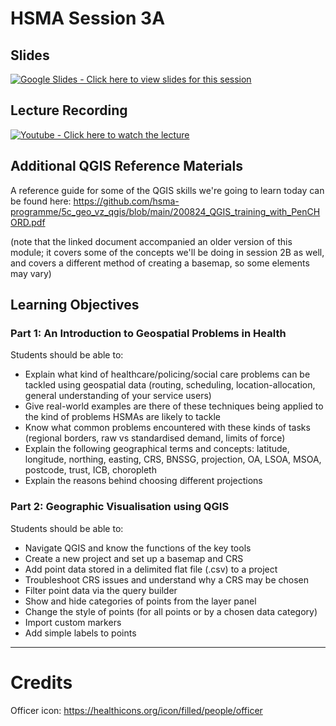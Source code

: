 # HSMA Session 3A

## Slides

<a href="https://docs.google.com/presentation/d/1wlSArF-bGbrpJKYnOZ5ta0JN4pCC8gq1blZftgetvkA/edit?usp=sharing"><img src="https://img.shields.io/static/v1?label=Google+Slides&message=Click+here+to+view+the+slides+for+this+session&color=%23FBBC04&style=for-the-badge&logo=googleslides&logoColor=%23FBBC04" alt="Google Slides - Click here to view slides for this session"></a>

## Lecture Recording

<a href="https://www.youtube.com/watch?v=t-5KKMr3El4"><img src="https://img.shields.io/static/v1?label=Youtube&message=Click+here+to+watch+the+lecture&color=%23282828&style=for-the-badge&logo=youtube&logoColor=%23FF0000" alt="Youtube - Click here to watch the lecture"></a>

## Additional QGIS Reference Materials

A reference guide for some of the QGIS skills we're going to learn today can be found here: https://github.com/hsma-programme/5c_geo_vz_qgis/blob/main/200824_QGIS_training_with_PenCHORD.pdf

(note that the linked document accompanied an older version of this module; it covers some of the concepts we'll be doing in session 2B as well, and covers a different method of creating a basemap, so some elements may vary)

## Learning Objectives

### Part 1: An Introduction to Geospatial Problems in Health

Students should be able to:

- Explain what kind of healthcare/policing/social care problems can be tackled using geospatial data (routing, scheduling, location-allocation, general understanding of your service users)
- Give real-world examples are there of these techniques being applied to the kind of problems HSMAs are likely to tackle
- Know what common problems encountered with these kinds of tasks (regional borders, raw vs standardised demand, limits of force)
- Explain the following geographical terms and concepts: latitude, longitude, northing, easting, CRS, BNSSG, projection, OA, LSOA, MSOA, postcode, trust, ICB, choropleth
- Explain the reasons behind choosing different projections

### Part 2: Geographic Visualisation using QGIS

Students should be able to:

- Navigate QGIS and know the functions of the key tools
- Create a new project and set up a basemap and CRS
- Add point data stored in a delimited flat file (.csv) to a project
- Troubleshoot CRS issues and understand why a CRS may be chosen
- Filter point data via the query builder
- Show and hide categories of points from the layer panel
- Change the style of points (for all points or by a chosen data category)
- Import custom markers
- Add simple labels to points


---
# Credits

Officer icon: https://healthicons.org/icon/filled/people/officer
